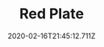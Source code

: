 ---
templateKey: blog-post
title: Red Plate
type: cooking
energy: 240
health: 108
description: Full of antioxidants. 
featuredpost: false
date: 2020-02-16T21:45:12.711Z
featuredimage: /img/Red_Plate.png
sellPrice: 400
tags:
  - Red Cabbage
  - Radish
  - edible
---
